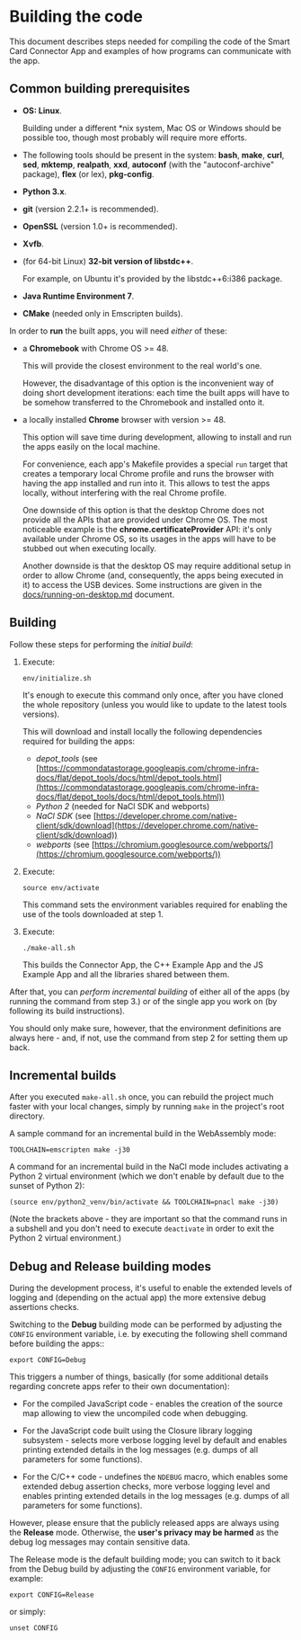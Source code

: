 # Building the code

This document describes steps needed for compiling the code of the Smart Card
Connector App and examples of how programs can communicate with the app.


## Common building prerequisites

* **OS: Linux**.

  Building under a different \*nix system, Mac OS or Windows should be possible
  too, though most probably will require more efforts.

* The following tools should be present in the system: **bash**, **make**,
  **curl**, **sed**, **mktemp**, **realpath**, **xxd**, **autoconf** (with the
  "autoconf-archive" package), **flex** (or lex), **pkg-config**.

* **Python 3.x**.

* **git** (version 2.2.1+ is recommended).

* **OpenSSL** (version 1.0+ is recommended).

* **Xvfb**.

* (for 64-bit Linux) **32-bit version of libstdc++**.

  For example, on Ubuntu it's provided by the libstdc++6:i386 package.

* **Java Runtime Environment 7**.

* **CMake** (needed only in Emscripten builds).

In order to **run** the built apps, you will need *either* of these:

* a **Chromebook** with Chrome OS >= 48.

  This will provide the closest environment to the real world's one.

  However, the disadvantage of this option is the inconvenient way of doing
  short development iterations: each time the built apps will have to be somehow
  transferred to the Chromebook and installed onto it.

* a locally installed **Chrome** browser with version >= 48.

  This option will save time during development, allowing to install and run the
  apps easily on the local machine.

  For convenience, each app's Makefile provides a special `run` target that
  creates a temporary local Chrome profile and runs the browser with having the
  app installed and run into it. This allows to test the apps locally, without
  interfering with the real Chrome profile.

  One downside of this option is that the desktop Chrome does not provide all
  the APIs that are provided under Chrome OS. The most noticeable example is the
  **chrome.certificateProvider** API: it's only available under Chrome OS, so
  its usages in the apps will have to be stubbed out when executing locally.

  Another downside is that the desktop OS may require additional setup in order
  to allow Chrome (and, consequently, the apps being executed in it) to access
  the USB devices. Some instructions are given in the
  [docs/running-on-desktop.md](running-on-desktop.md) document.


## Building

Follow these steps for performing the *initial build*:

1. Execute:

   ```shell
   env/initialize.sh
   ```

   It's enough to execute this command only once, after you have cloned the
   whole repository (unless you would like to update to the latest tools
   versions).

   This will download and install locally the following dependencies required
   for building the apps:

   * *depot_tools* (see
     [https://commondatastorage.googleapis.com/chrome-infra-docs/flat/depot_tools/docs/html/depot_tools.html](https://commondatastorage.googleapis.com/chrome-infra-docs/flat/depot_tools/docs/html/depot_tools.html))
   * *Python 2* (needed for NaCl SDK and webports)
   * *NaCl SDK* (see
     [https://developer.chrome.com/native-client/sdk/download](https://developer.chrome.com/native-client/sdk/download))
   * *webports* (see
     [https://chromium.googlesource.com/webports/](https://chromium.googlesource.com/webports/))

2. Execute:

   ```shell
   source env/activate
   ```

   This command sets the environment variables required for enabling the use of
   the tools downloaded at step 1.

3. Execute:

   ```shell
   ./make-all.sh
   ```

   This builds the Connector App, the C++ Example App and the JS Example App and
   all the libraries shared between them.

After that, you can *perform incremental building* of either all of the apps (by
running the command from step 3.) or of the single app you work on (by following
its build instructions).

You should only make sure, however, that the environment definitions are always
here - and, if not, use the command from step 2 for setting them up back.


## Incremental builds

After you executed `make-all.sh` once, you can rebuild the project much faster
with your local changes, simply by running `make` in the project's root
directory.

A sample command for an incremental build in the WebAssembly mode:

```shell
TOOLCHAIN=emscripten make -j30
````

A command for an incremental build in the NaCl mode includes activating a
Python 2 virtual environment (which we don't enable by default due to the sunset
of Python 2):

```shell
(source env/python2_venv/bin/activate && TOOLCHAIN=pnacl make -j30)
````

(Note the brackets above - they are important so that the command runs in a
subshell and you don't need to execute `deactivate` in order to exit the
Python 2 virtual environment.)


## Debug and Release building modes

During the development process, it's useful to enable the extended levels of
logging and (depending on the actual app) the more extensive debug assertions
checks.

Switching to the **Debug** building mode can be performed by adjusting the
`CONFIG` environment variable, i.e. by executing the following shell command
before building the apps::

```shell
export CONFIG=Debug
```

This triggers a number of things, basically (for some additional details
regarding concrete apps refer to their own documentation):

* For the compiled JavaScript code - enables the creation of the source map
  allowing to view the uncompiled code when debugging.

* For the JavaScript code built using the Closure library logging subsystem -
  selects more verbose logging level by default and enables printing extended
  details in the log messages (e.g. dumps of all parameters for some functions).

* For the C/C++ code - undefines the `NDEBUG` macro, which enables some extended
  debug assertion checks, more verbose logging level and enables printing
  extended details in the log messages (e.g. dumps of all parameters for some
  functions).

However, please ensure that the publicly released apps are always using the
**Release** mode. Otherwise, the **user's privacy may be harmed** as the debug
log messages may contain sensitive data.

The Release mode is the default building mode; you can switch to it back from
the Debug build by adjusting the `CONFIG` environment variable, for example:

```shell
export CONFIG=Release
```

or simply:

```shell
unset CONFIG
```

